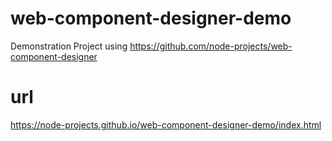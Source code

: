 # web-component-designer-demo
Demonstration Project using https://github.com/node-projects/web-component-designer

# url
https://node-projects.github.io/web-component-designer-demo/index.html

